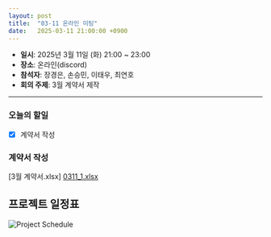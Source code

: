 ```yaml
---
layout: post
title:  "03-11 온라인 미팅"
date:   2025-03-11 21:00:00 +0900
---
```


- **일시**: 2025년 3월 11일 (화) 21:00 ~ 23:00
- **장소**: 온라인(discord)
- **참석자**: 장경은, 손승민, 이태우, 최연호
- **회의 주제**: 3월 계약서 제작

---

### 오늘의 할일

- [x]  계약서 작성

### 계약서 작성

[3월 계약서.xlsx]
[0311_1.xlsx](https://github.com/user-attachments/files/19240936/0311_1.xlsx)


## 프로젝트 일정표

![Project Schedule](https://user-images.githubusercontent.com/122802958/262893378-ec33953a-b547-4e58-8674-875afcf0173a.png)



